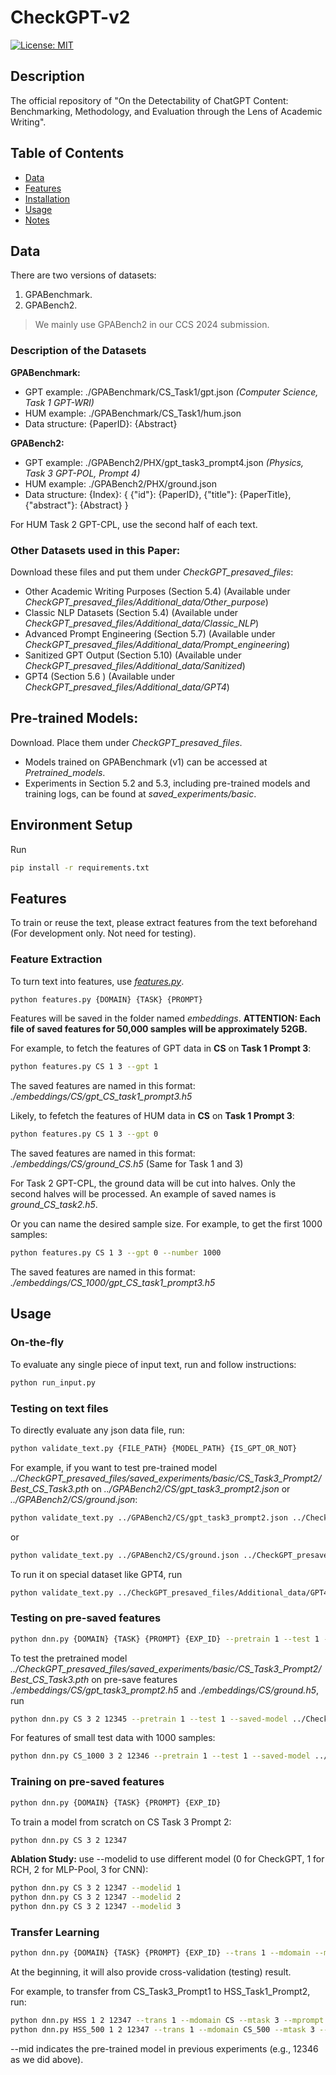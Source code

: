 # CheckGPT-v2

[![License: MIT](https://img.shields.io/badge/License-MIT-yellow.svg)](https://opensource.org/licenses/MIT)

## Description

The official repository of "On the Detectability of ChatGPT Content: Benchmarking, Methodology, and Evaluation through the Lens of Academic Writing".

## Table of Contents

- [Data](#data)
- [Features](#features)
- [Installation](#installation)
- [Usage](#usage)
- [Notes](#notes)


## Data
There are two versions of datasets:
1. GPABenchmark. 
2. GPABench2.
> We mainly use GPABench2 in our CCS 2024 submission.

### Description of the Datasets
**GPABenchmark:**
- GPT example: ./GPABenchmark/CS_Task1/gpt.json *(Computer Science, Task 1 GPT-WRI)*
- HUM example: ./GPABenchmark/CS_Task1/hum.json
- Data structure: {PaperID}: {Abstract}

**GPABench2:**
- GPT example: ./GPABench2/PHX/gpt_task3_prompt4.json *(Physics, Task 3 GPT-POL, Prompt 4)*
- HUM example: ./GPABench2/PHX/ground.json
- Data structure: 
{Index}: 
{ 
{"id"}: {PaperID},
{"title"}: {PaperTitle},
{"abstract"}: {Abstract}
}

For HUM Task 2 GPT-CPL, use the second half of each text.

### Other Datasets used in this Paper:
Download these files and put them under *CheckGPT_presaved_files*:
- Other Academic Writing Purposes (Section 5.4) (Available under *CheckGPT_presaved_files/Additional_data/Other_purpose*)
- Classic NLP Datasets (Section 5.4) (Available under *CheckGPT_presaved_files/Additional_data/Classic_NLP*)
- Advanced Prompt Engineering (Section 5.7) (Available under *CheckGPT_presaved_files/Additional_data/Prompt_engineering*)
- Sanitized GPT Output (Section 5.10) (Available under *CheckGPT_presaved_files/Additional_data/Sanitized*)
- GPT4 (Section 5.6 )  (Available under *CheckGPT_presaved_files/Additional_data/GPT4*)

## Pre-trained Models:
Download. Place them under *CheckGPT_presaved_files*.
- Models trained on GPABenchmark (v1) can be accessed at *Pretrained_models*.
- Experiments in Section 5.2 and 5.3, including pre-trained models and training logs, can be found at *saved_experiments/basic*.

## Environment Setup
Run
```bash
pip install -r requirements.txt
```

## Features
To train or reuse the text, please extract features from the text beforehand (For development only. Not need for testing).
### Feature Extraction
To turn text into features, use [*features.py*](CheckGPT/features.py). 
```bash
python features.py {DOMAIN} {TASK} {PROMPT}
```
Features will be saved in the folder named *embeddings*.
**ATTENTION: Each file of saved features for 50,000 samples will be approximately 52GB.**

For example, to fetch the features of GPT data in **CS** on **Task 1 Prompt 3**:
```bash
python features.py CS 1 3 --gpt 1
```
The saved features are named in this format: *./embeddings/CS/gpt_CS_task1_prompt3.h5*

Likely, to fefetch the features of HUM data in **CS** on **Task 1 Prompt 3**:
```bash
python features.py CS 1 3 --gpt 0
```
The saved features are named in this format: *./embeddings/CS/ground_CS.h5* (Same for Task 1 and 3)

For Task 2 GPT-CPL, the ground data will be cut into halves. Only the second halves will be processed. An example of saved names is *ground_CS_task2.h5*.

Or you can name the desired sample size. For example, to get the first 1000 samples:
```bash
python features.py CS 1 3 --gpt 0 --number 1000
```
The saved features are named in this format: *./embeddings/CS_1000/gpt_CS_task1_prompt3.h5*


## Usage
### On-the-fly
To evaluate any single piece of input text, run and follow instructions:
```bash
python run_input.py
```

### Testing on text files
To directly evaluate any json data file, run:
```bash
python validate_text.py {FILE_PATH} {MODEL_PATH} {IS_GPT_OR_NOT}
```
For example, if you want to test pre-trained model *../CheckGPT_presaved_files/saved_experiments/basic/CS_Task3_Prompt2/Best_CS_Task3.pth* on *../GPABench2/CS/gpt_task3_prompt2.json* or *../GPABench2/CS/ground.json*:
```bash
python validate_text.py ../GPABench2/CS/gpt_task3_prompt2.json ../CheckGPT_presaved_files/saved_experiments/basic/CS_Task3_Prompt2/Best_CS_Task3.pth 1
```
or
```bash
python validate_text.py ../GPABench2/CS/ground.json ../CheckGPT_presaved_files/saved_experiments/basic/CS_Task3_Prompt2/Best_CS_Task3.pth 0
```

To run it on special dataset like GPT4, run
```bash
python validate_text.py ../CheckGPT_presaved_files/Additional_data/GPT4/chatgpt_cs_task3.json ../CheckGPT_presaved_files/saved_experiments/basic/CS_Task3_Prompt2/Best_CS_Task3.pth 1
```

### Testing on pre-saved features
```bash
python dnn.py {DOMAIN} {TASK} {PROMPT} {EXP_ID} --pretrain 1 --test 1 --saved-model {MODEL_PATH}
```

To test the pretrained model *../CheckGPT_presaved_files/saved_experiments/basic/CS_Task3_Prompt2/Best_CS_Task3.pth* on pre-save features *./embeddings/CS/gpt_task3_prompt2.h5* and *./embeddings/CS/ground.h5*, run
```bash
python dnn.py CS 3 2 12345 --pretrain 1 --test 1 --saved-model ../CheckGPT_presaved_files/saved_experiments/basic/CS_Task3_Prompt2/Best_CS_Task3.pth
```

For features of small test data with 1000 samples:
```bash
python dnn.py CS_1000 3 2 12346 --pretrain 1 --test 1 --saved-model ../CheckGPT_presaved_files/saved_experiments/basic/CS_Task3_Prompt2/Best_CS_Task3.pth
```

### Training on pre-saved features
```bash
python dnn.py {DOMAIN} {TASK} {PROMPT} {EXP_ID}
```

To train a model from scratch on CS Task 3 Prompt 2:
```bash
python dnn.py CS 3 2 12347
```

**Ablation Study:** use --modelid to use different model (0 for CheckGPT, 1 for RCH, 2 for MLP-Pool, 3 for CNN):
```bash
python dnn.py CS 3 2 12347 --modelid 1
python dnn.py CS 3 2 12347 --modelid 2
python dnn.py CS 3 2 12347 --modelid 3
```

### Transfer Learning
```bash
python dnn.py {DOMAIN} {TASK} {PROMPT} {EXP_ID} --trans 1 --mdomain --mtask --mprompt --mid
```
At the beginning, it will also provide cross-validation (testing) result.

For example, to transfer from CS_Task3_Prompt1 to HSS_Task1_Prompt2, run:
```bash
python dnn.py HSS 1 2 12347 --trans 1 --mdomain CS --mtask 3 --mprompt 1 --mid 12346
python dnn.py HSS_500 1 2 12347 --trans 1 --mdomain CS_500 --mtask 3 --mprompt 1 --mid 12346
```
--mid indicates the pre-trained model in previous experiments (e.g., 12346 as we did above).

